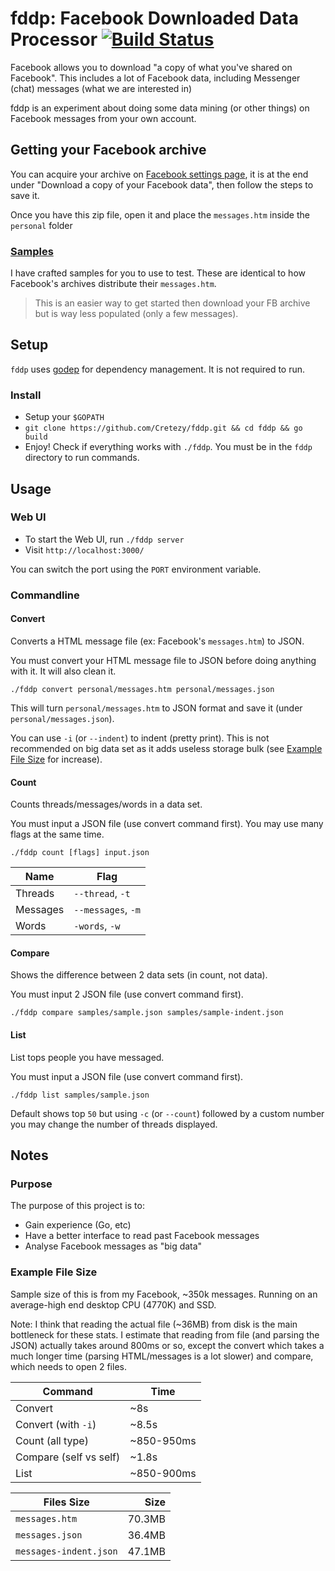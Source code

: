 # fddp: Facebook Downloaded Data Processor [![Build Status](https://travis-ci.org/Cretezy/fddp.svg)](https://travis-ci.org/Cretezy/fddp)

Facebook allows you to download "a copy of what you've shared on Facebook".
This includes a lot of Facebook data, including Messenger (chat) messages (what we are interested in)

fddp is an experiment about doing some data mining (or other things) on Facebook messages from your own account.

## Getting your Facebook archive
You can acquire your archive on [Facebook settings page](https://www.facebook.com/settings),
it is at the end under "Download a copy of your Facebook data", then follow the steps to save it.

Once you have this zip file, open it and place the `messages.htm` inside the `personal` folder  

### [Samples](https://github.com/Cretezy/fddp/tree/master/samples)
I have crafted samples for you to use to test.
These are identical to how Facebook's archives distribute their `messages.htm`.

> This is an easier way to get started then download your FB archive but is way less populated (only a few messages).

## Setup
`fddp` uses [godep](https://github.com/tools/godep) for dependency management. It is not required to run.

### Install
- Setup your `$GOPATH`
- `git clone https://github.com/Cretezy/fddp.git && cd fddp && go build`
- Enjoy! Check if everything works with `./fddp`. You must be in the `fddp` directory to run commands.

## Usage

### Web UI
- To start the Web UI, run `./fddp server`
- Visit `http://localhost:3000/`

You can switch the port using the `PORT` environment variable.

### Commandline

#### Convert
Converts a HTML message file (ex: Facebook's `messages.htm`) to JSON.

You must convert your HTML message file to JSON before doing anything with it. It will also clean it.
```
./fddp convert personal/messages.htm personal/messages.json
```

This will turn `personal/messages.htm` to JSON format and save it (under `personal/messages.json`).

You can use `-i` (or `--indent`) to indent (pretty print). This is not recommended on big data set as it adds useless storage bulk
(see [Example File Size](https://github.com/Cretezy/fddp#example-file-size) for increase).


#### Count
Counts threads/messages/words in a data set.

You must input a JSON file (use convert command first). You may use many flags at the same time.
```
./fddp count [flags] input.json
```

| Name     | Flag               |
|----------|--------------------|
| Threads  | `--thread`, `-t`   |
| Messages | `--messages`, `-m` |
| Words    | `-words`, `-w`     |


#### Compare
Shows the difference between 2 data sets (in count, not data).

You must input 2 JSON file (use convert command first).
```
./fddp compare samples/sample.json samples/sample-indent.json
```

#### List
List tops people you have messaged.

You must input a JSON file (use convert command first).
```
./fddp list samples/sample.json
```

Default shows top `50` but using `-c` (or `--count`) followed by a custom number you may change the number of threads displayed.

## Notes

### Purpose
The purpose of this project is to:
- Gain experience (Go, etc)
- Have a better interface to read past Facebook messages
- Analyse Facebook messages as "big data"

### Example File Size 
Sample size of this is from my Facebook, ~350k messages.
Running on an average-high end desktop CPU (4770K) and SSD.

Note: I think that reading the actual file (~36MB) from disk is the main bottleneck for these stats.
I estimate that reading from file (and parsing the JSON) actually takes around 800ms or so,
except the convert which takes a much longer time (parsing HTML/messages is a lot slower) and compare, which needs to open 2 files.

| Command                | Time       |
|------------------------|------------|
| Convert                | ~8s      |
| Convert (with `-i`)    | ~8.5s        |
| Count (all type)       | ~850-950ms |
| Compare (self vs self) | ~1.8s      |
| List                   | ~850-900ms |

| Files Size             | Size   |
|------------------------|-------:|
| `messages.htm`         | 70.3MB |
| `messages.json`        | 36.4MB |
| `messages-indent.json` | 47.1MB |
